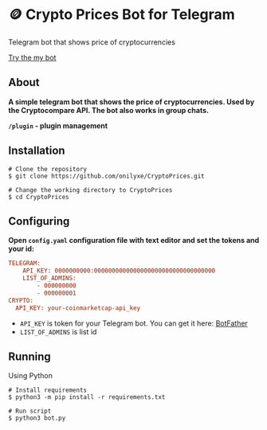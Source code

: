 # 🪙 Crypto Prices Bot for Telegram
Telegram bot that shows price of cryptocurrencies

[Try the my bot](https://t.me/CryptoPricesPBot)

About
------------
**A simple telegram bot that shows the price of cryptocurrencies. Used by the Cryptocompare API. The bot also works in group chats.**

**`/plugin` - plugin management**

Installation
------------
```shell
# Clone the repository
$ git clone https://github.com/onilyxe/CryptoPrices.git

# Change the working directory to CryptoPrices
$ cd CryptoPrices
```

Configuring
------------
**Open `config.yaml` configuration file with text editor and set the tokens and your id:**
```ini
TELEGRAM:
    API_KEY: 0000000000:0000000000000000000000000000000000
    LIST_OF_ADMINS:
        - 000000000
        - 000000001
CRYPTO:
  API_KEY: your-coinmarketcap-api_key
```
* `API_KEY` is token for your Telegram bot. You can get it here: [BotFather](https://t.me/BotFather)
* `LIST_OF_ADMINS` is list id

Running
------------
Using Python
```shell
# Install requirements
$ python3 -m pip install -r requirements.txt

# Run script
$ python3 bot.py
```